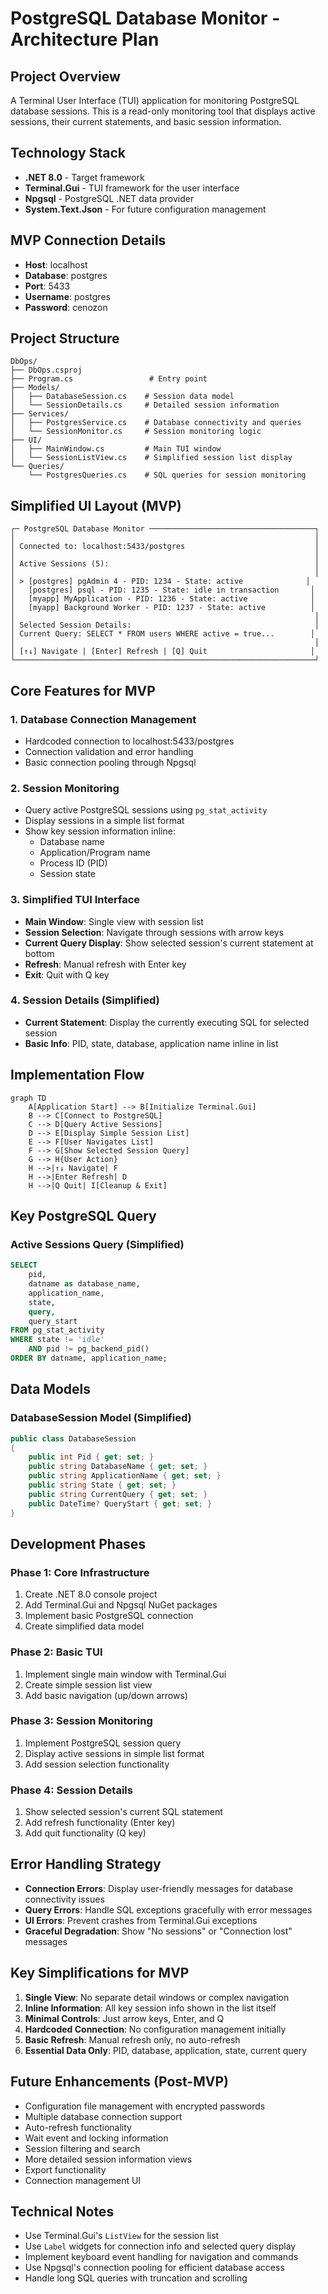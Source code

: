 # PostgreSQL Database Monitor - Architecture Plan

## Project Overview
A Terminal User Interface (TUI) application for monitoring PostgreSQL database sessions. This is a read-only monitoring tool that displays active sessions, their current statements, and basic session information.

## Technology Stack
- **.NET 8.0** - Target framework
- **Terminal.Gui** - TUI framework for the user interface
- **Npgsql** - PostgreSQL .NET data provider
- **System.Text.Json** - For future configuration management

## MVP Connection Details
- **Host**: localhost
- **Database**: postgres
- **Port**: 5433
- **Username**: postgres
- **Password**: cenozon

## Project Structure
```
DbOps/
├── DbOps.csproj
├── Program.cs                 # Entry point
├── Models/
│   ├── DatabaseSession.cs    # Session data model
│   └── SessionDetails.cs     # Detailed session information
├── Services/
│   ├── PostgresService.cs    # Database connectivity and queries
│   └── SessionMonitor.cs     # Session monitoring logic
├── UI/
│   ├── MainWindow.cs         # Main TUI window
│   └── SessionListView.cs    # Simplified session list display
└── Queries/
    └── PostgresQueries.cs    # SQL queries for session monitoring
```

## Simplified UI Layout (MVP)
```
┌─ PostgreSQL Database Monitor ─────────────────────────────────────┐
│                                                                   │
│ Connected to: localhost:5433/postgres                             │
│                                                                   │
│ Active Sessions (5):                                              │
│                                                                   │
│ > [postgres] pgAdmin 4 - PID: 1234 - State: active              │
│   [postgres] psql - PID: 1235 - State: idle in transaction       │
│   [myapp] MyApplication - PID: 1236 - State: active              │
│   [myapp] Background Worker - PID: 1237 - State: active          │
│                                                                   │
│ Selected Session Details:                                         │
│ Current Query: SELECT * FROM users WHERE active = true...        │
│                                                                   │
│ [↑↓] Navigate | [Enter] Refresh | [Q] Quit                       │
└───────────────────────────────────────────────────────────────────┘
```

## Core Features for MVP

### 1. Database Connection Management
- Hardcoded connection to localhost:5433/postgres
- Connection validation and error handling
- Basic connection pooling through Npgsql

### 2. Session Monitoring
- Query active PostgreSQL sessions using `pg_stat_activity`
- Display sessions in a simple list format
- Show key session information inline:
  - Database name
  - Application/Program name
  - Process ID (PID)
  - Session state

### 3. Simplified TUI Interface
- **Main Window**: Single view with session list
- **Session Selection**: Navigate through sessions with arrow keys
- **Current Query Display**: Show selected session's current statement at bottom
- **Refresh**: Manual refresh with Enter key
- **Exit**: Quit with Q key

### 4. Session Details (Simplified)
- **Current Statement**: Display the currently executing SQL for selected session
- **Basic Info**: PID, state, database, application name inline in list

## Implementation Flow

```mermaid
graph TD
    A[Application Start] --> B[Initialize Terminal.Gui]
    B --> C[Connect to PostgreSQL]
    C --> D[Query Active Sessions]
    D --> E[Display Simple Session List]
    E --> F[User Navigates List]
    F --> G[Show Selected Session Query]
    G --> H{User Action}
    H -->|↑↓ Navigate| F
    H -->|Enter Refresh| D
    H -->|Q Quit| I[Cleanup & Exit]
```

## Key PostgreSQL Query

### Active Sessions Query (Simplified)
```sql
SELECT 
    pid,
    datname as database_name,
    application_name,
    state,
    query,
    query_start
FROM pg_stat_activity 
WHERE state != 'idle' 
    AND pid != pg_backend_pid()
ORDER BY datname, application_name;
```

## Data Models

### DatabaseSession Model (Simplified)
```csharp
public class DatabaseSession
{
    public int Pid { get; set; }
    public string DatabaseName { get; set; }
    public string ApplicationName { get; set; }
    public string State { get; set; }
    public string CurrentQuery { get; set; }
    public DateTime? QueryStart { get; set; }
}
```

## Development Phases

### Phase 1: Core Infrastructure
1. Create .NET 8.0 console project
2. Add Terminal.Gui and Npgsql NuGet packages
3. Implement basic PostgreSQL connection
4. Create simplified data model

### Phase 2: Basic TUI
1. Implement single main window with Terminal.Gui
2. Create simple session list view
3. Add basic navigation (up/down arrows)

### Phase 3: Session Monitoring
1. Implement PostgreSQL session query
2. Display active sessions in simple list format
3. Add session selection functionality

### Phase 4: Session Details
1. Show selected session's current SQL statement
2. Add refresh functionality (Enter key)
3. Add quit functionality (Q key)

## Error Handling Strategy
- **Connection Errors**: Display user-friendly messages for database connectivity issues
- **Query Errors**: Handle SQL exceptions gracefully with error messages
- **UI Errors**: Prevent crashes from Terminal.Gui exceptions
- **Graceful Degradation**: Show "No sessions" or "Connection lost" messages

## Key Simplifications for MVP
1. **Single View**: No separate detail windows or complex navigation
2. **Inline Information**: All key session info shown in the list itself
3. **Minimal Controls**: Just arrow keys, Enter, and Q
4. **Hardcoded Connection**: No configuration management initially
5. **Basic Refresh**: Manual refresh only, no auto-refresh
6. **Essential Data Only**: PID, database, application, state, current query

## Future Enhancements (Post-MVP)
- Configuration file management with encrypted passwords
- Multiple database connection support
- Auto-refresh functionality
- Wait event and locking information
- Session filtering and search
- More detailed session information views
- Export functionality
- Connection management UI

## Technical Notes
- Use Terminal.Gui's `ListView` for the session list
- Use `Label` widgets for connection info and selected query display
- Implement keyboard event handling for navigation and commands
- Use Npgsql's connection pooling for efficient database access
- Handle long SQL queries with truncation and scrolling